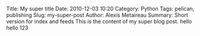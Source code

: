 Title: My super title
Date: 2010-12-03 10:20
Category: Python
Tags: pelican, publishing
Slug: my-super-post
Author: Alexis Metaireau
Summary: Short version for index and feeds
This is the content of my super blog post.
hello
hello
123